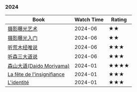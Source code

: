 ### 2024

| Book                                                                            | Watch Time | Rating |
| ------------------------------------------------------------------------------- | ---------- | ------ |
| [摄影曝光艺术](https://book.douban.com/subject/30180564/)                             | 2024-06    | ★★     |
| [摄影曝光入门](https://book.douban.com/subject/30431469/)                             | 2024-06    | ★★     |
| [听荒木经唯说](https://book.douban.com/subject/27039353/)                             | 2024-06    | ★★★    |
| [听森三大道说](https://book.douban.com/subject/27039347/)                             | 2024-06    | ★★★    |
| [森山大道(Daido Moriyama)](https://book.douban.com/subject/27601597/)               | 2024-01    | ★★★★   |
| [La fête de l'insignifiance](https://book.douban.com/subject/25881325/?_dtcc=1) | 2024-01    | ★★★    |
| [L'identité](https://book.douban.com/subject/1030366/)                          | 2024-01    | ★★★    |
